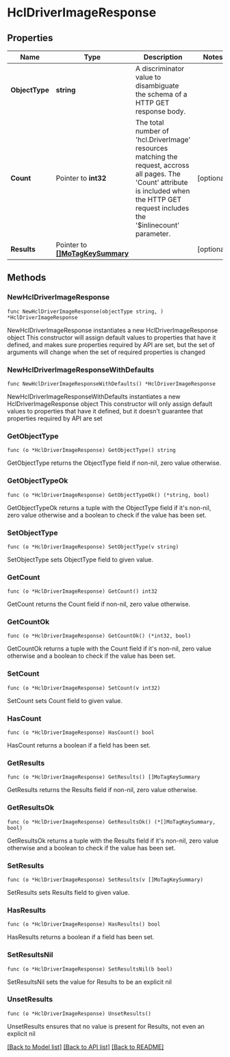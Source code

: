 # HclDriverImageResponse

## Properties

Name | Type | Description | Notes
------------ | ------------- | ------------- | -------------
**ObjectType** | **string** | A discriminator value to disambiguate the schema of a HTTP GET response body. | 
**Count** | Pointer to **int32** | The total number of &#39;hcl.DriverImage&#39; resources matching the request, accross all pages. The &#39;Count&#39; attribute is included when the HTTP GET request includes the &#39;$inlinecount&#39; parameter. | [optional] 
**Results** | Pointer to [**[]MoTagKeySummary**](MoTagKeySummary.md) |  | [optional] 

## Methods

### NewHclDriverImageResponse

`func NewHclDriverImageResponse(objectType string, ) *HclDriverImageResponse`

NewHclDriverImageResponse instantiates a new HclDriverImageResponse object
This constructor will assign default values to properties that have it defined,
and makes sure properties required by API are set, but the set of arguments
will change when the set of required properties is changed

### NewHclDriverImageResponseWithDefaults

`func NewHclDriverImageResponseWithDefaults() *HclDriverImageResponse`

NewHclDriverImageResponseWithDefaults instantiates a new HclDriverImageResponse object
This constructor will only assign default values to properties that have it defined,
but it doesn't guarantee that properties required by API are set

### GetObjectType

`func (o *HclDriverImageResponse) GetObjectType() string`

GetObjectType returns the ObjectType field if non-nil, zero value otherwise.

### GetObjectTypeOk

`func (o *HclDriverImageResponse) GetObjectTypeOk() (*string, bool)`

GetObjectTypeOk returns a tuple with the ObjectType field if it's non-nil, zero value otherwise
and a boolean to check if the value has been set.

### SetObjectType

`func (o *HclDriverImageResponse) SetObjectType(v string)`

SetObjectType sets ObjectType field to given value.


### GetCount

`func (o *HclDriverImageResponse) GetCount() int32`

GetCount returns the Count field if non-nil, zero value otherwise.

### GetCountOk

`func (o *HclDriverImageResponse) GetCountOk() (*int32, bool)`

GetCountOk returns a tuple with the Count field if it's non-nil, zero value otherwise
and a boolean to check if the value has been set.

### SetCount

`func (o *HclDriverImageResponse) SetCount(v int32)`

SetCount sets Count field to given value.

### HasCount

`func (o *HclDriverImageResponse) HasCount() bool`

HasCount returns a boolean if a field has been set.

### GetResults

`func (o *HclDriverImageResponse) GetResults() []MoTagKeySummary`

GetResults returns the Results field if non-nil, zero value otherwise.

### GetResultsOk

`func (o *HclDriverImageResponse) GetResultsOk() (*[]MoTagKeySummary, bool)`

GetResultsOk returns a tuple with the Results field if it's non-nil, zero value otherwise
and a boolean to check if the value has been set.

### SetResults

`func (o *HclDriverImageResponse) SetResults(v []MoTagKeySummary)`

SetResults sets Results field to given value.

### HasResults

`func (o *HclDriverImageResponse) HasResults() bool`

HasResults returns a boolean if a field has been set.

### SetResultsNil

`func (o *HclDriverImageResponse) SetResultsNil(b bool)`

 SetResultsNil sets the value for Results to be an explicit nil

### UnsetResults
`func (o *HclDriverImageResponse) UnsetResults()`

UnsetResults ensures that no value is present for Results, not even an explicit nil

[[Back to Model list]](../README.md#documentation-for-models) [[Back to API list]](../README.md#documentation-for-api-endpoints) [[Back to README]](../README.md)


